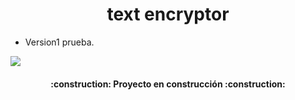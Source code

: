 <h1 align="center"> text encryptor</h1>

- Version1 prueba.

<p align="left">
   <img src="https://img.shields.io/badge/STATUS-EN%20DESAROLLO-green">
 </p>

<h4 align="center">
  :construction: Proyecto en construcción :construction:
</h4>
